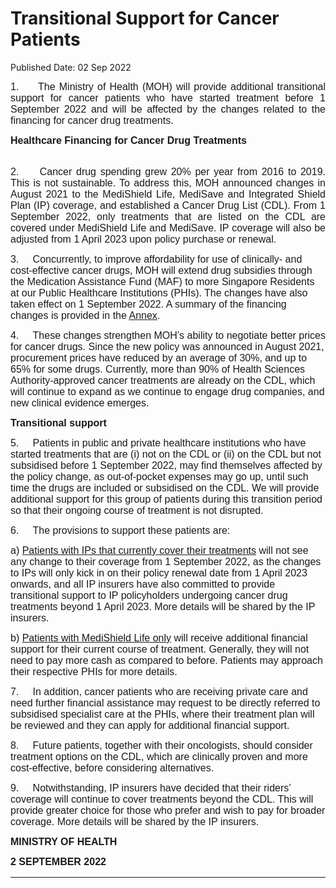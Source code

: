 <html>
    <meta http-equiv="Content-Type" content="text/html; charset=utf-8"/>
    <meta charset="utf-8"/>
    <title>Transitional Support for Cancer Patients</title>
    <body><h1>Transitional Support for Cancer Patients</h1>
    <p>Published Date: 02 Sep 2022</p> <p style="margin-left: 0in; text-align: justify;"><span style="font-family: Arial; font-size: 16px;">1.&nbsp; &nbsp; &nbsp;The Ministry of Health (MOH) will provide additional transitional support for cancer patients who have started treatment before 1 September 2022 and will be affected by the changes related to the financing for cancer drug treatments.</span></p> <p style="margin: 0in 0in 0.0001pt; text-align: justify;"><span style="font-size: 16px; font-family: Arial;"><strong>Healthcare Financing for Cancer Drug Treatments</strong></span></p> <p style="margin: 0in 0in 0.0001pt; text-align: justify;"><span style="font-size: 16px; font-family: Arial;"><strong>&nbsp;</strong></span></p> <p style="text-align: justify;"><span style="font-size: 16px; font-family: Arial;">2.&nbsp; &nbsp; &nbsp;Cancer drug spending grew 20% per year from 2016 to 2019. This is not sustainable. To address this, MOH announced changes in August 2021 to the MediShield Life, MediSave and Integrated Shield Plan (IP) coverage, and established a Cancer Drug List (CDL). From 1 September 2022, only treatments that are listed on the CDL are covered under MediShield Life and MediSave. IP coverage will also be adjusted from 1 April 2023 upon policy purchase or renewal. </span></p><p><span style="font-size: 16px; font-family: Arial;">3.&nbsp; &nbsp; &nbsp;</span><span style="font-family: Arial; font-size: 16px; text-align: justify;">Concurrently, to improve affordability for use of clinically- and cost-effective cancer drugs, MOH will extend drug subsidies through the Medication Assistance Fund (MAF) to more Singapore Residents at our Public Healthcare Institutions (PHIs). The changes have also taken effect on 1 September 2022. A summary of the financing changes is provided in the </span><u style="font-family: Arial; font-size: 16px; text-align: justify;"><a href="/docs/librariesprovider5/default-document-library/press-release---transitional-support-for-cancer-patients---annex.pdf?sfvrsn=93dc4a72_0" title="Annex">Annex</a></u><span style="font-family: Arial; font-size: 16px; text-align: justify;">.</span></p><p style="text-align: justify;"><p><span style="font-size: 16px; font-family: Arial;">4.&nbsp; &nbsp; &nbsp;</span><span style="font-size: 16px; font-family: Arial;">These changes strengthen MOH’s ability to negotiate better prices for cancer drugs. </span><span style="font-size: 16px; font-family: Arial;">Since the new policy was announced in August 2021, procurement prices have reduced by an average of 30%, and up to 65% for some drugs. </span><span style="font-size: 16px; font-family: Arial;">Currently, more than 90% of Health Sciences Authority-approved cancer treatments are already on the CDL, which will continue to expand as we continue to engage drug companies, and new clinical evidence emerges.</span></p></p><p style="text-align: justify;"><p><strong style="font-family: Arial; font-size: 16px;">Transitional support</strong><br></p><p><span style="font-size: 16px; font-family: Arial;">5.&nbsp; &nbsp; &nbsp;</span><span style="font-family: Arial; font-size: 16px;">Patients in public and private healthcare institutions who have started treatments that are (i) not on the CDL or (ii) on the CDL but not subsidised before 1 September 2022, may find themselves affected by the policy change, as out-of-pocket expenses may go up, until such time the drugs are included or subsidised on the CDL. We will provide additional support for this group of patients during this transition period so that their ongoing course of treatment is not disrupted.</span></p></p><p style="text-align: justify;"><p><span style="font-size: 16px; font-family: Arial;">6.&nbsp; &nbsp; &nbsp;</span><span style="font-family: Arial; font-size: 16px;">The provisions to support these patients are:</span></p></p><p style="text-align: justify;"><p><span style="font-size: 16px; font-family: Arial;">a)&nbsp;</span><span style="font-size: 16px; font-family: Arial;"></span><u style="font-family: Arial; font-size: 16px; text-align: left;">Patients with IPs that currently cover their treatments</u><span style="font-family: Arial; font-size: 16px; text-align: left;"> will not see any change to their coverage from 1 September 2022, as the changes to IPs will only kick in on their policy renewal date from 1 April 2023 onwards, and all IP insurers have also committed to provide transitional support to IP policyholders undergoing cancer drug treatments beyond 1 April 2023. More details will be shared by the IP insurers.</span></p></p><p><p><span style="font-size: 16px; font-family: Arial;">b)&nbsp;</span><u style="font-family: Arial; font-size: 16px;">Patients with MediShield Life only</u><span style="font-family: Arial; font-size: 16px;"> will receive additional financial support for their current course of treatment. Generally, they will not need to pay more cash as compared to before. Patients may approach their respective PHIs for more details.</span></p></p><p><span style="font-size: 16px; font-family: Arial;"></span></p><p><span style="font-size: 16px; font-family: Arial;">7.&nbsp; &nbsp; &nbsp;In addition, cancer patients who are receiving private care and need further financial assistance may request to be directly referred to subsidised specialist care at the PHIs, where their treatment plan will be reviewed and they can apply for additional financial support. </span></p><p><span style="font-size: 16px; font-family: Arial;">8.&nbsp; &nbsp; &nbsp;</span><span style="font-family: Arial; font-size: 16px; text-align: justify;">Future patients, together with their oncologists, should consider treatment options on the CDL, which are clinically proven and more cost-effective, before considering alternatives.</span></p><p style="text-align: justify;"><p><span style="font-size: 16px; font-family: Arial;">9.&nbsp; &nbsp; &nbsp;</span><span style="font-family: Arial; font-size: 16px;">Notwithstanding, IP insurers have decided that their riders’ coverage will continue to cover treatments beyond the CDL. This will provide greater choice for those who prefer and wish to pay for broader coverage. More details will be shared by the IP insurers.</span></p></p> <p style="margin: 0in 0in 0.0001pt; text-align: justify;"><strong style="font-family: Arial; font-size: 16px;">MINISTRY OF HEALTH</strong><br></p> <div style="padding: 0in 0in 1pt; border-top: none; border-right: none; border-bottom-width: 1pt; border-bottom-style: solid; border-left: none; text-align: justify;"> <p class="Default" style="padding: 0in; border: none; text-align: justify;"><span style="font-size: 16px; font-family: Arial;"><strong><span>2 SEPTEMBER 2022</span></strong></span></p> </div></body>
</html>
